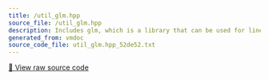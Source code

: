 ```yaml
---
title: /util_glm.hpp
source_file: /util_glm.hpp
description: Includes glm, which is a library that can be used for linear algebra and math
generated_from: vmdoc
source_code_file: util_glm.hpp_52de52.txt
---
```


[📄 View raw source code](util_glm.hpp_52de52.txt)



